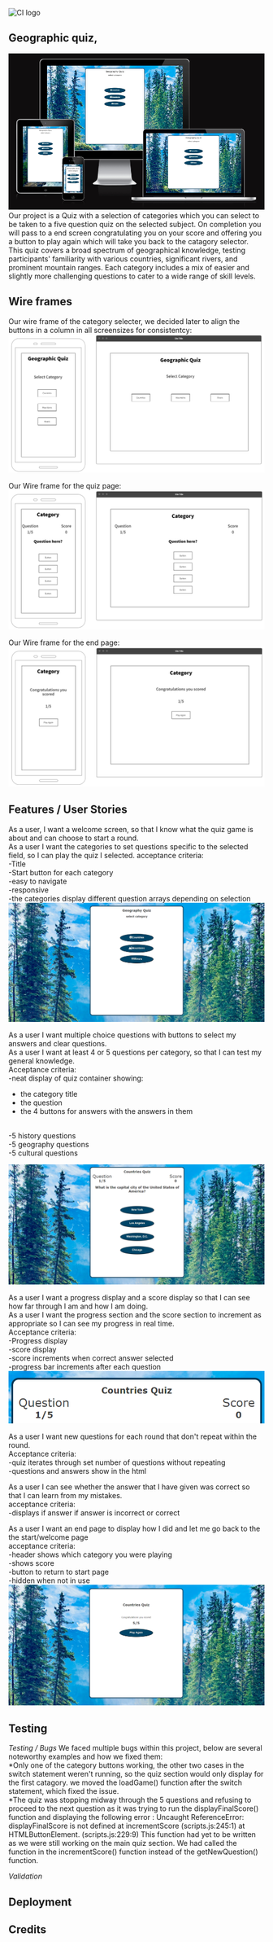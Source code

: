 ![CI logo](https://codeinstitute.s3.amazonaws.com/fullstack/ci_logo_small.png)

## Geographic quiz,
![Quiz page wireframe](assets/images/responsive.png)
<br>
Our project is a Quiz with a selection of categories which you can select to be taken to a five question quiz on the selected subject.  On completion you will pass to a end screen congratulating you on your score and offering you a button to play again which will take you back to the catagory selector.
<br>
This quiz covers a broad spectrum of geographical knowledge, testing participants' familiarity with various countries, significant rivers, and prominent mountain ranges. Each category includes a mix of easier and slightly more challenging questions to cater to a wide range of skill levels.

## Wire frames
Our wire frame of the category selecter, we decided later to align the buttons in a column in all screensizes for consistentcy:
<br>
![Category selecter wireframe](assets/images/wireframe1.png)
<br>

Our Wire frame for the quiz page:
![Quiz page wireframe](assets/images/wireframe2.png)
<br>

Our Wire frame for the end page:
![Quiz page wireframe](assets/images/wireframe3.png)
<br>

## Features / User Stories

As a user, I want a welcome screen, so that I know what the quiz game is about and can choose to start a round.
<br>
As a user I want the categories to set questions specific to the selected field, so I can play the quiz I selected.
acceptance criteria:
<br>
-Title
<br>
-Start button for each category
<br>
-easy to navigate
<br>
-responsive
<br>
-the categories display different question arrays depending on selection
<br>
![Quiz page wireframe](assets/images/category.png)
<br>

As a user I want multiple choice questions with buttons to select my answers and clear questions.
<br>
As a user I want at least 4 or 5 questions per category, so that I can test my general knowledge.
<br>
Acceptance criteria:
<br>
-neat display of quiz container showing:
<br>
* the category title
* the question
* the 4 buttons for answers with the answers in them

<br>
-5 history questions
<br>
-5 geography questions
  <br>
-5 cultural questions
<br>

![Quiz page wireframe](assets/images/multiplechoice.png)

As a user I want a progress display and a score display so that I can see how far through I am and how I am doing.
<br>
As a user I want the progress section and the score section to increment as appropriate so I can see my progress in real time.
<br>
Acceptance criteria:
<br>
-Progress display
<br>
-score display
<br>
-score increments when correct answer selected
<br>
-progress bar increments after each question
<br>
![Quiz page wireframe](assets/images/score.png)
<br>

As a user I want new questions for each round that don't repeat within the round.
<br>
Acceptance criteria:
<br>
-quiz iterates through set number of questions without repeating
<br>
-questions and answers show in the html
<br>


As a user I can see whether the answer that I have given was correct so that I can learn from my mistakes.
<br>
acceptance criteria:
<br>
-displays if answer if answer is incorrect or correct
<br>


As a user I want an end page to display how I did and let me go back to the the start/welcome page
<br>
acceptance criteria:
<br>
-header shows which category you were playing
<br>
-shows score
<br>
-button to return to start page
<br>
-hidden when not in use
<br>
![Quiz page wireframe](assets/images/end.png)
<br>

## Testing 
*Testing / Bugs*
We faced multiple bugs within this project, below are several noteworthy examples and how we fixed them:
<br>
*Only one of the category buttons working, the other two cases in the switch statement weren't running, so the quiz section would only display for the first catagory. we moved the loadGame() function after the switch statement, which fixed the issue.
<br>
*The quiz was stopping midway through the 5 questions and refusing to proceed to the next question as it was trying to run the displayFinalScore() function and displaying the following error : Uncaught ReferenceError: displayFinalScore is not defined
    at incrementScore (scripts.js:245:1)
    at HTMLButtonElement.<anonymous> (scripts.js:229:9)
This function had yet to be written as we were still working on the main quiz section. We had called the function in the incrementScore() function instead of the getNewQuestion() function.
<br>

*Validation*

## Deployment


## Credits 

